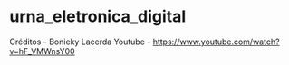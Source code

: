 # urna_eletronica_digital

Créditos - Bonieky Lacerda
Youtube - https://www.youtube.com/watch?v=hF_VMWnsY00



